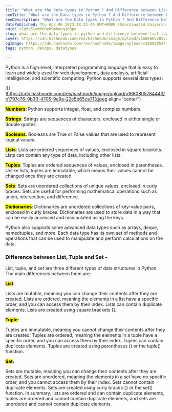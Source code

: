 ```yaml
---
title: "What are the Data types in Python ? And Difference between List, Tuple and set."
seoTitle: "What are the Data types in Python ? And Difference between List, Tuple"
seoDescription: "What are the Data types in Python ? And Difference between List, Tuple and set."
datePublished: Thu Apr 06 2023 18:23:49 GMT+0000 (Coordinated Universal Time)
cuid: clg5g5lem000e09mhaoqj83po
slug: what-are-the-data-types-in-python-and-difference-between-list-tuple-and-set
cover: https://cdn.hashnode.com/res/hashnode/image/upload/v1680805205225/b0e3112d-6d74-465e-9a3d-b35908476df7.jpeg
ogImage: https://cdn.hashnode.com/res/hashnode/image/upload/v1680805347206/8d84ee58-bdfd-4170-b486-951225871e6d.jpeg
tags: python, devops, datatypes

---
```


Python is a high-level, interpreted programming language that is easy to learn and widely used for web development, data analysis, artificial intelligence, and scientific computing. Python supports several data types:

![](https://cdn.hashnode.com/res/hashnode/image/upload/v1680805784443/b1797c76-9b30-4705-9e9a-22e5b65ca713.jpeg align="center")

**<mark>Numbers</mark>**: Python supports integer, float, and complex numbers.

**<mark>Strings</mark>**: Strings are sequences of characters, enclosed in either single or double quotes.

**<mark>Booleans</mark>**: Booleans are True or False values that are used to represent logical values.

**<mark>Lists</mark>**: Lists are ordered sequences of values, enclosed in square brackets. Lists can contain any type of data, including other lists.

**<mark>Tuples</mark>**: Tuples are ordered sequences of values, enclosed in parentheses. Unlike lists, tuples are immutable, which means their values cannot be changed once they are created.

**<mark>Sets</mark>**: Sets are unordered collections of unique values, enclosed in curly braces. Sets are useful for performing mathematical operations such as union, intersection, and difference.

**<mark>Dictionaries</mark>**: Dictionaries are unordered collections of key-value pairs, enclosed in curly braces. Dictionaries are used to store data in a way that can be easily accessed and manipulated using the keys.

Python also supports some advanced data types such as arrays, deque, namedtuples, and more. Each data type has its own set of methods and operations that can be used to manipulate and perform calculations on the data.

### **Difference between List, Tuple and Set -**

List, tuple, and set are three different types of data structures in Python. The main differences between them are:

**<mark>List</mark>:**

Lists are mutable, meaning you can change their contents after they are created. Lists are ordered, meaning the elements in a list have a specific order, and you can access them by their index. Lists can contain duplicate elements. Lists are created using square brackets \[\].

**<mark>Tuple</mark>:**

Tuples are immutable, meaning you cannot change their contents after they are created. Tuples are ordered, meaning the elements in a tuple have a specific order, and you can access them by their index. Tuples can contain duplicate elements. Tuples are created using parentheses () or the tuple() function.

**<mark>Set</mark>:**

Sets are mutable, meaning you can change their contents after they are created. Sets are unordered, meaning the elements in a set have no specific order, and you cannot access them by their index. Sets cannot contain duplicate elements. Sets are created using curly braces {} or the set() function. In summary, lists are ordered and can contain duplicate elements, tuples are ordered and cannot contain duplicate elements, and sets are unordered and cannot contain duplicate elements.